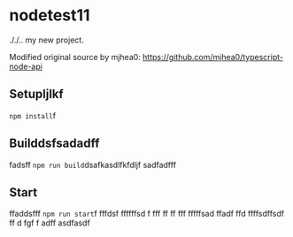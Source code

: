 # nodetest11
././..
my new project.

Modified original source by mjhea0: https://github.com/mjhea0/typescript-node-api

## Setupljlkf

`npm install`f

## Builddsfsadadff
fadsff
`npm run build`dsafkasdlfkfdljf
sadfadfff
## Start
ffaddsfff
`npm run start`f
fffdsf
ffffffsd
f
fff
ff
ff
fff
fffffsad
ffadf
ffd
ffffsdffsdf
ff
d
fgf
f
adff
asdfasdf
